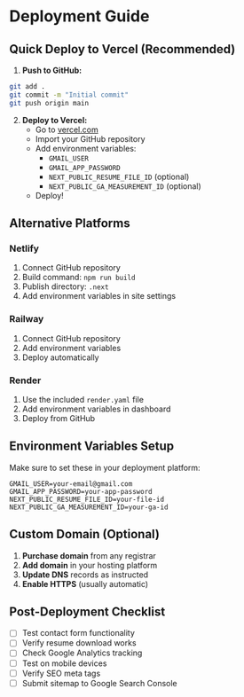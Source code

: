 # Deployment Guide

## Quick Deploy to Vercel (Recommended)

1. **Push to GitHub:**
```bash
git add .
git commit -m "Initial commit"
git push origin main
```

2. **Deploy to Vercel:**
   - Go to [vercel.com](https://vercel.com)
   - Import your GitHub repository
   - Add environment variables:
     - `GMAIL_USER`
     - `GMAIL_APP_PASSWORD`
     - `NEXT_PUBLIC_RESUME_FILE_ID` (optional)
     - `NEXT_PUBLIC_GA_MEASUREMENT_ID` (optional)
   - Deploy!

## Alternative Platforms

### Netlify
1. Connect GitHub repository
2. Build command: `npm run build`
3. Publish directory: `.next`
4. Add environment variables in site settings

### Railway
1. Connect GitHub repository
2. Add environment variables
3. Deploy automatically

### Render
1. Use the included `render.yaml` file
2. Add environment variables in dashboard
3. Deploy from GitHub

## Environment Variables Setup

Make sure to set these in your deployment platform:

```env
GMAIL_USER=your-email@gmail.com
GMAIL_APP_PASSWORD=your-app-password
NEXT_PUBLIC_RESUME_FILE_ID=your-file-id
NEXT_PUBLIC_GA_MEASUREMENT_ID=your-ga-id
```

## Custom Domain (Optional)

1. **Purchase domain** from any registrar
2. **Add domain** in your hosting platform
3. **Update DNS** records as instructed
4. **Enable HTTPS** (usually automatic)

## Post-Deployment Checklist

- [ ] Test contact form functionality
- [ ] Verify resume download works
- [ ] Check Google Analytics tracking
- [ ] Test on mobile devices
- [ ] Verify SEO meta tags
- [ ] Submit sitemap to Google Search Console